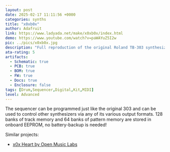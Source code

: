 ```yaml
---
layout: post
date: 2025-02-17 11:11:56 +0000
categories: synths
title: "x0xb0x"
author: Adafruit
link: https://www.ladyada.net/make/x0xb0x/index.html
demo: https://www.youtube.com/watch?v=paWAYuZ5I2w
pic: ../pics/x0xb0x.jpg
description: "Full reproduction of the original Roland TB-303 synthesizer, with fully functional sequencer"
ata-rating: 5
artifacts:
  - Schematic: true
  - PCB: true
  - BOM: true
  - FW: true
  - Docs: true
  - Enclosure: false
tags: [Drum,Sequencer,Digital,Kit,MIDI]
level: Advanced
---
```


The sequencer can be programmed just like the original 303 and can be used to control other synthesizers via any of its various output formats. 128 banks of track memory and 64 banks of pattern memory are stored in onboard EEPROM, no battery-backup is needed!

Similar projects:
- [x0x Heart by Open Music Labs](http://www.openmusiclabs.com/projects/x0x-heart/)
